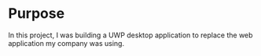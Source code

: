 # Purpose
In this project, I was building a UWP desktop application to replace the web application my company was using.
